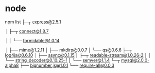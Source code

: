 node
====

npm list
├─┬ express@2.5.1

│ ├─┬ connect@1.8.7

│ │ └── formidable@1.0.14

│ ├── mime@1.2.11
│ ├── mkdirp@0.0.7
│ └── qs@0.6.6
├─┬ log4js@0.6.10
│ ├── async@0.1.15
│ ├─┬ readable-stream@1.0.26-2
│ │ └── string_decoder@0.10.25-1
│ └── semver@1.1.4
└─┬ mysql@2.0.0-alpha8
  ├── bignumber.js@1.0.1
  └── require-all@0.0.3



